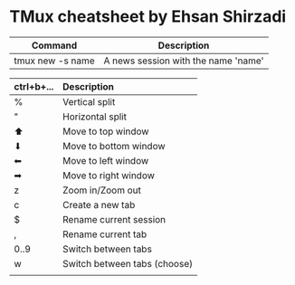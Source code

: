 # TMux cheatsheet by Ehsan Shirzadi

| Command          | Description                         |
| ---------------- |:-----------------------------------:|
| tmux new -s name | A news session with the name 'name' |

| ctrl+b+...       | Description                         |
| ---------------- |:-----------------------------------|
| %                 | Vertical split |
| "                 | Horizontal split |
| ⬆                | Move to top window |
| ⬇                | Move to bottom window  |
| ⬅                | Move to left window  |
| ➡                | Move to right window  |
| z                 | Zoom in/Zoom out  |
| c                 | Create a new tab   |
| $                 | Rename current session  |
| ,                 | Rename current tab  |
| 0..9                 | Switch between tabs  |
| w                 | Switch between tabs (choose)  |
|                  |   |
